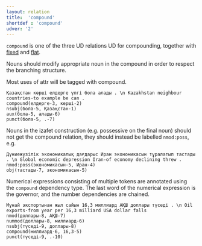```yaml
---
layout: relation
title:  'compound'
shortdef : 'compound'
udver: '2'
---
```


`compound` is one of the three UD relations UD for compounding,
together with [fixed]() and [flat]().

Nouns should modify appropriate noun in the compound in order to respect the branching structure.

Most uses of attr will be tagged with compound.

~~~ sdparse
Қазақстан көрші елдерге үлгі бола алады . \n Kazakhstan neighbour countries-to example be can .
compound(елдерге-3, көрші-2)
nsubj(бола-5, Қазақстан-1)
aux(бола-5, алады-6)
punct(бола-5, .-7)
~~~

Nouns in the izafet construction (e.g. possessive on the final noun) should not get the compound relation,
they should instead be labelled `nmod:poss`, e.g.

~~~ sdparse
Дүниежүзілік экономикалық дағдарыс Иран экономикасын тұралатып тастады . \n Global economic depression Iran-of economy declining threw .
nmod:poss(экономикасын-5, Иран-4)
obj(тастады-7, экономикасын-5)
~~~

Numerical expressions consisting of multiple tokens are annotated
using the `compound` dependency type. The last word of the numerical
expression is the governor, and the number dependencies are chained.

~~~ sdparse
Мұнай экспортынан жыл сайын 16,3 миллиард АҚШ доллары түседі . \n Oil exports-from year per 16,3 milliard USA dollar falls
nmod(доллары-8, АҚШ-7)
nummod(доллары-8, миллиард-6)
nsubj(түседі-9, доллары-8)
compound(миллиард-6, 16,3-5)
punct(түседі-9, .-10)
~~~

<!-- Interlanguage links updated Čt lis 12 09:43:18 CET 2020 -->

